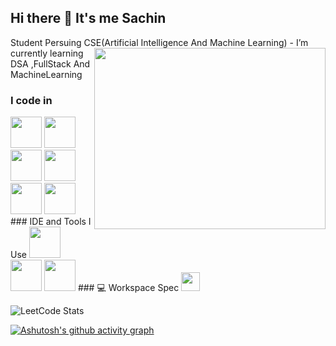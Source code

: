 ## Hi there 👋 It's me Sachin

Student Persuing CSE(Artificial Intelligence And Machine Learning)
<img align="right" width="370" height="290" src="https://i.pinimg.com/originals/47/f0/34/47f0342cec72b800463bf003eac1257e.gif">                  -  I’m currently learning DSA ,FullStack And MachineLearning

### I code in
<img height="50" width="50" src="https://img.icons8.com/color/48/000000/python.png" /> 
<img height="50" width="50" src="https://img.icons8.com/color/48/000000/html-5.png" />
<img height="50" width="50" src="https://img.icons8.com/color/48/000000/css3.png" /> 
<img height="50" width="50" src="https://img.icons8.com/color/48/000000/bootstrap.png" />
<img height="50" width="50" src="https://img.icons8.com/color/48/000000/javascript.png"/>
<img height="50" width="50" src="https://img.icons8.com/color/48/000000/mysql-logo.png"/> 
### IDE and Tools I Use
<img height="50" width="50" src="https://img.icons8.com/color/48/000000/visual-studio-code-2019.png"/>
<img height="50" width="50" src="https://img.icons8.com/color/50/000000/git.png"/> 
<img height="50" width="50" src="https://img.icons8.com/dusk/64/000000/anaconda.png"/>
### 💻 Workspace Spec
<img height="30" src="https://img.shields.io/badge/Macbook-Pro_M1-ED1C24?style=for-the-badge&logo=apple&logoColor=white"/> 

![LeetCode Stats](https://leetcard.jacoblin.cool/Sachinn_?theme=forest&font=Noto%20Sans%20Sora%20Sompeng&ext=heatmap)

[![Ashutosh's github activity graph](https://github-readme-activity-graph.vercel.app/graph?username=Sachin-1-9&bg_color=202124&color=fcfcfa&line=c4e3ff&point=ff8070&area=true&hide_border=true)](https://github.com/ashutosh00710/github-readme-activity-graph)
